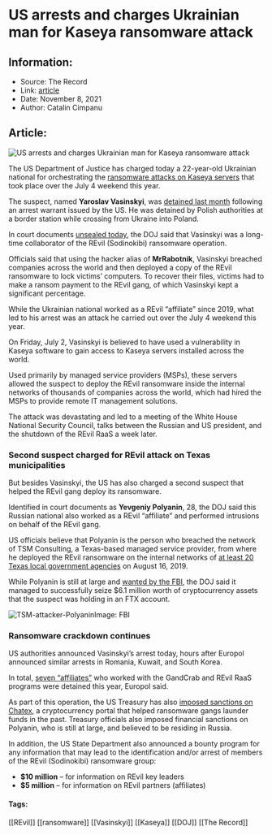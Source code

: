 # US arrests and charges Ukrainian man for Kaseya ransomware attack
### 

## Information:
+ Source: The Record
+ Link: [article](https://therecord.media/us-arrests-and-charges-ukrainian-man-for-kaseya-ransomware-attack/)
+ Date: November 8, 2021
+ Author: Catalin Cimpanu


## Article:
![US arrests and charges Ukrainian man for Kaseya ransomware attack](https://therecord.media/wp-content/uploads/2021/11/Rabotnik.png)

The US Department of Justice has charged today a 22-year-old Ukrainian national for orchestrating the [ransomware attacks on Kaseya servers](https://therecord.media/kaseya-more-than-1500-downstream-businesses-impacted-by-ransomware-attack/) that took place over the July 4 weekend this year.


The suspect, named **Yaroslav Vasinskyi**, was [detained last month](https://www.cyberscoop.com/yaroslav-vasinskyi-arrest-poland-us-hacker/) following an arrest warrant issued by the US. He was detained by Polish authorities at a border station while crossing from Ukraine into Poland.


In court documents [unsealed today](https://www.justice.gov/opa/pr/ukrainian-arrested-and-charged-ransomware-attack-kaseya), the DOJ said that Vasinskyi was a long-time collaborator of the REvil (Sodinokibi) ransomware operation.


Officials said that using the hacker alias of **MrRabotnik**, Vasinskyi breached companies across the world and then deployed a copy of the REvil ransomware to lock victims’ computers. To recover their files, victims had to make a ransom payment to the REvil gang, of which Vasinskyi kept a significant percentage.





While the Ukrainian national worked as a REvil “affiliate” since 2019, what led to his arrest was an attack he carried out over the July 4 weekend this year.


On Friday, July 2, Vasinskyi is believed to have used a vulnerability in Kaseya software to gain access to Kaseya servers installed across the world.


Used primarily by managed service providers (MSPs), these servers allowed the suspect to deploy the REvil ransomware inside the internal networks of thousands of companies across the world, which had hired the MSPs to provide remote IT management solutions.


The attack was devastating and led to a meeting of the White House National Security Council, talks between the Russian and US president, and the shutdown of the REvil RaaS a week later.


### Second suspect charged for REvil attack on Texas municipalities


But besides Vasinskyi, the US has also charged a second suspect that helped the REvil gang deploy its ransomware.


Identified in court documents as **Yevgeniy Polyanin**, 28, the DOJ said this Russian national also worked as a REvil “affiliate” and performed intrusions on behalf of the REvil gang.


US officials believe that Polyanin is the person who breached the network of TSM Consulting, a Texas-based managed service provider, from where he deployed the REvil ransomware on the internal networks of [at least 20 Texas local government agencies](https://www.zdnet.com/article/at-least-20-texas-local-governments-hit-in-coordinated-ransomware-attack/) on August 16, 2019.


While Polyanin is still at large and [wanted by the FBI](https://www.fbi.gov/wanted/cyber/yevgyeniy-igoryevich-polyanin), the DOJ said it managed to successfully seize $6.1 million worth of cryptocurrency assets that the suspect was holding in an FTX account.


![TSM-attacker-Polyanin](https://www-therecord.recfut.com/wp-content/uploads/2021/11/Kaseya-attacker-Polyanin.png)Image: FBI
### Ransomware crackdown continues


US authorities announced Vasinskyi’s arrest today, hours after Europol announced similar arrests in Romania, Kuwait, and South Korea.


In total, [seven “affiliates”](https://therecord.media/europol-seven-revil-gandcrab-ransomware-affiliates-were-arrested-in-2021/) who worked with the GandCrab and REvil RaaS programs were detained this year, Europol said.


As part of this operation, the US Treasury has also [imposed sanctions on Chatex](https://therecord.media/us-treasury-sanctions-crypto-exchange-chatex-for-links-to-ransomware-payments/), a cryptocurrency portal that helped ransomware gangs launder funds in the past. Treasury officials also imposed financial sanctions on Polyanin, who is still at large, and believed to be residing in Russia.


In addition, the US State Department also announced a bounty program for any information that may lead to the identification and/or arrest of members of the REvil (Sodinokibi) ransomware group:


* **$10 million** – for information on REvil key leaders
* **$5 million** – for information on REvil partners (affiliates)





#### Tags:
[[REvil]] [[ransomware]] [[Vasinskyi]] [[Kaseya]] [[DOJ]] [[The Record]]
